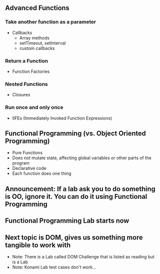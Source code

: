 ## Advanced Functions

### Take another function as a parameter
 - Callbacks
   - Array methods
   - setTimeout, setInterval
   - custom callbacks

### Return a Function
 - Function Factories

### Nested Functions
 - Closures

### Run once and only once
- IIFEs (Immediately Invoked Function Expressions)

## Functional Programming (vs. Object Oriented Programming)
 - Pure Functions
 - Does not mutate state, affecting global variables or other parts of the program
 - Declarative code
 - Each function does one thing










## Announcement: If a lab ask you to do something is OO, ignore it. You can do it using Functional Programming

## Functional Programming Lab starts now

## Next topic is DOM, gives us something more tangible to work with
- Note: There is a Lab called DOM Challenge that is listed as reading but is a Lab
- Note: Konami Lab test cases don't work...
